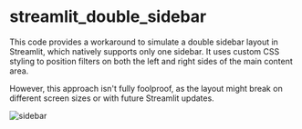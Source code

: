 # streamlit_double_sidebar
This code provides a workaround to simulate a double sidebar layout in Streamlit, which natively supports only one sidebar. It uses custom CSS styling to position filters on both the left and right sides of the main content area.

However, this approach isn't fully foolproof, as the layout might break on different screen sizes or with future Streamlit updates.

![sidebar](https://github.com/user-attachments/assets/73bab75d-1a6e-4e9f-b762-45221acf077c)
